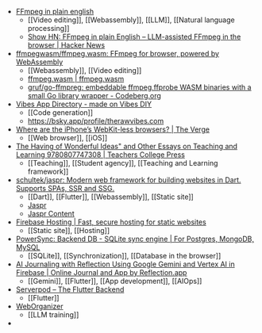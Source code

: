 - [FFmpeg in plain english](https://vidmix.app/ffmpeg-in-plain-english/)
	- [[Video editing]], [[Webassembly]], [[LLM]], [[Natural language processing]]
	- [Show HN: FFmpeg in plain English – LLM-assisted FFmpeg in the browser | Hacker News](https://news.ycombinator.com/item?id=44520855)
- [ffmpegwasm/ffmpeg.wasm: FFmpeg for browser, powered by WebAssembly](https://github.com/ffmpegwasm/ffmpeg.wasm)
	- [[Webassembly]], [[Video editing]]
	- [ffmpeg.wasm | ffmpeg.wasm](https://ffmpegwasm.netlify.app/)
	- [gruf/go-ffmpreg: embeddable ffmpeg,ffprobe WASM binaries with a small Go library wrapper - Codeberg.org](https://codeberg.org/gruf/go-ffmpreg)
- [Vibes App Directory - made on Vibes DIY](https://vibes.diy/firehose)
	- [[Code generation]]
	- https://bsky.app/profile/therawvibes.com
- [Where are the iPhone’s WebKit-less browsers? | The Verge](https://www.theverge.com/news/706569/apple-ios-iphone-alternative-browser-webkit-owa)
	- [[Web browser]], [[iOS]]
- [The Having of Wonderful Ideas" and Other Essays on Teaching and Learning 9780807747308 | Teachers College Press](https://www.tcpress.com/the-having-of-wonderful-ideas-and-other-essays-on-teaching-and-learning-3rd-edition-9780807747308)
	- [[Teaching]], [[Student agency]], [[Teaching and Learning framework]]
- [schultek/jaspr: Modern web framework for building websites in Dart. Supports SPAs, SSR and SSG.](https://github.com/schultek/jaspr)
	- [[Dart]], [[Flutter]], [[Webassembly]], [[Static site]]
	- [Jaspr](https://jaspr.site/)
	- [Jaspr Content](https://docs.jaspr.site/content)
- [Firebase Hosting | Fast, secure hosting for static websites](https://firebase.google.com/products/hosting/)
	- [[Static site]], [[Hosting]]
- [PowerSync: Backend DB - SQLite sync engine | For Postgres, MongoDB, MySQL](https://www.powersync.com/)
	- [[SQLite]], [[Synchronization]], [[Database in the browser]]
- [AI Journaling with Reflection Using Google Gemini and Vertex AI in Firebase | Online Journal and App by Reflection.app](https://www.reflection.app/blog/google-gemini-vertex-ai-firebase-journaling-app)
	- [[Gemini]], [[Flutter]], [[App development]], [[AIOps]]
- [Serverpod – The Flutter Backend](https://serverpod.dev/)
	- [[Flutter]]
- [WebOrganizer](https://weborganizer.allen.ai/)
	- [[LLM training]]
-